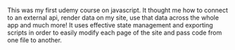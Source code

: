 This was my first udemy course on javascript. It thought me how to connect to an external api, render data on my site, use that data across the whole app and much more!
It uses effective state management and exporting scripts in order to easily modify each page of the site and pass code from one file to another.
